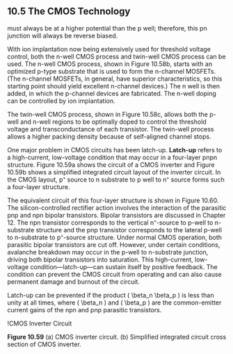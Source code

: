 ## 10.5 The CMOS Technology

must always be at a higher potential than the p well; therefore, this pn junction will always be reverse biased.

With ion implantation now being extensively used for threshold voltage control, both the n-well CMOS process and twin-well CMOS process can be used. The n-well CMOS process, shown in Figure 10.58b, starts with an optimized p-type substrate that is used to form the n-channel MOSFETs. (The n-channel MOSFETs, in general, have superior characteristics, so this starting point should yield excellent n-channel devices.) The n well is then added, in which the p-channel devices are fabricated. The n-well doping can be controlled by ion implantation.

The twin-well CMOS process, shown in Figure 10.58c, allows both the p-well and n-well regions to be optimally doped to control the threshold voltage and transconductance of each transistor. The twin-well process allows a higher packing density because of self-aligned channel stops.

One major problem in CMOS circuits has been latch-up. **Latch-up** refers to a high-current, low-voltage condition that may occur in a four-layer pnpn structure. Figure 10.59a shows the circuit of a CMOS inverter and Figure 10.59b shows a simplified integrated circuit layout of the inverter circuit. In the CMOS layout, p⁺ source to n substrate to p well to n⁺ source forms such a four-layer structure.

The equivalent circuit of this four-layer structure is shown in Figure 10.60. The silicon-controlled rectifier action involves the interaction of the parasitic pnp and npn bipolar transistors. Bipolar transistors are discussed in Chapter 12. The npn transistor corresponds to the vertical n⁺-source to p-well to n-substrate structure and the pnp transistor corresponds to the lateral p-well to n-substrate to p⁺-source structure. Under normal CMOS operation, both parasitic bipolar transistors are cut off. However, under certain conditions, avalanche breakdown may occur in the p-well to n-substrate junction, driving both bipolar transistors into saturation. This high-current, low-voltage condition—latch-up—can sustain itself by positive feedback. The condition can prevent the CMOS circuit from operating and can also cause permanent damage and burnout of the circuit.

Latch-up can be prevented if the product \( \beta_n \beta_p \) is less than unity at all times, where \( \beta_n \) and \( \beta_p \) are the common-emitter current gains of the npn and pnp parasitic transistors.

!CMOS Inverter Circuit

**Figure 10.59** (a) CMOS inverter circuit. (b) Simplified integrated circuit cross section of CMOS inverter.